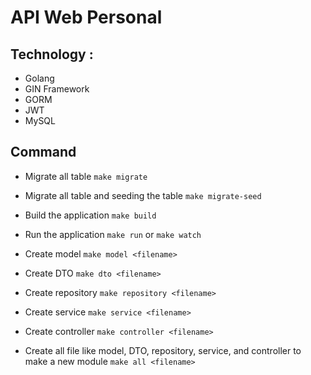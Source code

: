 # API Web Personal

## Technology : 
- Golang
- GIN Framework
- GORM
- JWT 
- MySQL

## Command
- Migrate all table
`make migrate`

- Migrate all table and seeding the table
`make migrate-seed`

- Build the application
`make build`

- Run the application
`make run` or `make watch`

- Create model
`make model <filename>`

- Create DTO
`make dto <filename>`

- Create repository
`make repository <filename>`

- Create service
`make service <filename>`

- Create controller
`make controller <filename>`

- Create all file like model, DTO, repository, service, and controller to make a new module
`make all <filename>`

